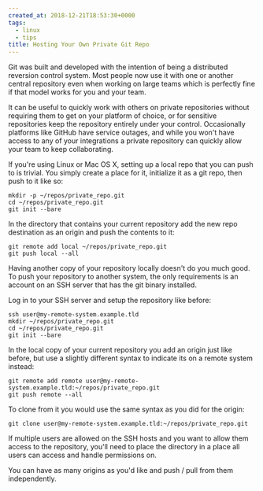 ```yaml
---
created_at: 2018-12-21T18:53:30+0000
tags:
  - linux
  - tips
title: Hosting Your Own Private Git Repo
---
```


Git was built and developed with the intention of being a distributed reversion
control system. Most people now use it with one or another central repository
even when working on large teams which is perfectly fine if that model works
for you and your team.

It can be useful to quickly work with others on private repositories without
requiring them to get on your platform of choice, or for sensitive repositories
keep the repository entirely under your control. Occasionally platforms like
GitHub have service outages, and while you won't have access to any of your
integrations a private repository can quickly allow your team to keep
collaborating.

If you're using Linux or Mac OS X, setting up a local repo that you can push to
is trivial. You simply create a place for it, initialize it as a git repo, then
push to it like so:

```
mkdir -p ~/repos/private_repo.git
cd ~/repos/private_repo.git
git init --bare
```

In the directory that contains your current repository add the new repo
destination as an origin and push the contents to it:

```
git remote add local ~/repos/private_repo.git
git push local --all
```

Having another copy of your repository locally doesn't do you much good. To
push your repository to another system, the only requirements is an account on
an SSH server that has the git binary installed.

Log in to your SSH server and setup the repository like before:

```
ssh user@my-remote-system.example.tld
mkdir ~/repos/private_repo.git
cd ~/repos/private_repo.git
git init --bare
```

In the local copy of your current repository you add an origin just like
before, but use a slightly different syntax to indicate its on a remote system
instead:

```
git remote add remote user@my-remote-system.example.tld:~/repos/private_repo.git
git push remote --all
```

To clone from it you would use the same syntax as you did for the origin:

```
git clone user@my-remote-system.example.tld:~/repos/private_repo.git
```

If multiple users are allowed on the SSH hosts and you want to allow them
access to the repository, you'll need to place the directory in a place all
users can access and handle permissions on.

You can have as many origins as you'd like and push / pull from them
independently.
